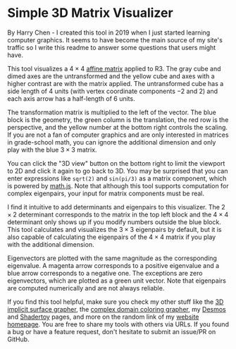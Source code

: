 # Simple 3D Matrix Visualizer

By Harry Chen - I created this tool in 2019 when I just started learning computer graphics. It seems to have become the main source of my site's traffic so I write this readme to answer some questions that users might have.

This tool visualizes a $4\times4$ [affine matrix](https://en.wikipedia.org/wiki/Transformation_matrix#Affine_transformations) applied to R3. The gray cube and dimed axes are the untransformed and the yellow cube and axes with a higher contrast are with the matrix applied. The untransformed cube has a side length of $4$ units (with vertex coordinate components $-2$ and $2$) and each axis arrow has a half-length of $6$ units.

The transformation matrix is multiplied to the left of the vector. The blue block is the geometry, the green column is the translation, the red row is the perspective, and the yellow number at the bottom right controls the scaling. If you are not a fan of computer graphics and are only interested in matrices in grade-school math, you can ignore the additional dimension and only play with the blue $3\times3$ matrix.

You can click the "3D view" button on the bottom right to limit the viewport to 2D and click it again to go back to 3D. You may be surprised that you can enter expressions like `sqrt(2)` and `sin(pi/3)` as a matrix component, which is powered by [math.js](https://mathjs.org/). Note that although this tool supports computation for complex eigenpairs, your input for matrix components must be real.

I find it intuitive to add determinants and eigenpairs to this visualizer. The $2\times2$ determinant corresponds to the matrix in the top left block and the $4\times4$ determinant only shows up if you modify numbers outside the blue block. This tool calculates and visualizes the $3\times3$ eigenpairs by default, but it is also capable of calculating the eigenpairs of the $4\times4$ matrix if you play with the additional dimension.

Eigenvectors are plotted with the same magnitude as the corresponding eigenvalue. A magenta arrow corresponds to a positive eigenvalue and a blue arrow corresponds to a negative one. The exceptions are zero eigenvectors, which are plotted as a green unit vector. Note that eigenpairs are computed numerically and are not always reliable.

If you find this tool helpful, make sure you check my other stuff like the [3D implicit surface grapher](https://harry7557558.github.io/spirula/implicit3/index.html), the [complex domain coloring grapher](https://harry7557558.github.io/spirula/complex/index.html), my [Desmos](https://harry7557558.github.io/desmos/index.html) and [Shadertoy](https://harry7557558.github.io/shadertoy/index.html) pages, and more on the random link of my [website homepage](https://harry7557558.github.io/). You are free to share my tools with others via URLs. If you found a bug or have a feature request, don't hesitate to submit an issue/PR on GitHub.
